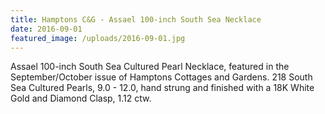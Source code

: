 ```yaml
---
title: Hamptons C&G - Assael 100-inch South Sea Necklace
date: 2016-09-01
featured_image: /uploads/2016-09-01.jpg
---
```

Assael 100-inch South Sea Cultured Pearl Necklace, featured in the September/October issue of Hamptons Cottages and Gardens. 218 South Sea Cultured Pearls, 9.0 - 12.0, hand strung and finished with a 18K White Gold and Diamond Clasp, 1.12 ctw. ​​